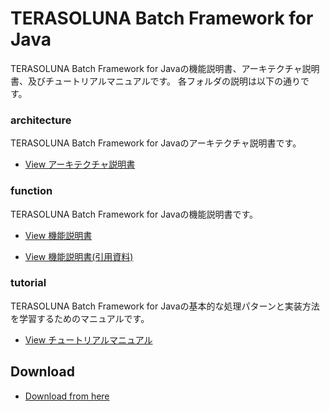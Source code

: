 # TERASOLUNA Batch Framework for Java

TERASOLUNA Batch Framework for Javaの機能説明書、アーキテクチャ説明書、及びチュートリアルマニュアルです。
各フォルダの説明は以下の通りです。

### architecture
TERASOLUNA Batch Framework for Javaのアーキテクチャ説明書です。

* [View アーキテクチャ説明書](https://github.com/terasoluna-batch/terasoluna-doc/blob/master/architecture/TERASOLUNA%20Batch%20Framework%20for%20Java%20Version%203.x%20%E8%AA%AC%E6%98%8E%E8%B3%87%E6%96%99.pdf?raw=true)

### function
TERASOLUNA Batch Framework for Javaの機能説明書です。

* [View 機能説明書](https://github.com/terasoluna-batch/terasoluna-doc/blob/master/function/TERASOLUNA%20Batch%20Framework%20for%20Java%20%E6%A9%9F%E8%83%BD%E8%AA%AC%E6%98%8E%E6%9B%B8.pdf?raw=true)

* [View 機能説明書(引用資料)](https://github.com/terasoluna-batch/terasoluna-doc/blob/master/function/%E5%BC%95%E7%94%A8%E8%B3%87%E6%96%99/TERASOLUNA%20Batch%20Framework%20for%20Java%20%E6%A9%9F%E8%83%BD%E8%AA%AC%E6%98%8E%E6%9B%B8\(%E5%BC%95%E7%94%A8%E8%B3%87%E6%96%99\).pdf?raw=true)

### tutorial
TERASOLUNA Batch Framework for Javaの基本的な処理パターンと実装方法を学習するためのマニュアルです。

* [View チュートリアルマニュアル](https://github.com/terasoluna-batch/terasoluna-doc/blob/master/tutorial/TERASOLUNA%20Batch%20Framework%20for%20Java%20%E3%83%81%E3%83%A5%E3%83%BC%E3%83%88%E3%83%AA%E3%82%A2%E3%83%AB%E3%83%9E%E3%83%8B%E3%83%A5%E3%82%A2%E3%83%AB.pdf?raw=true)


## Download

* [Download from here](https://github.com/terasoluna-batch/terasoluna-batch/releases)
